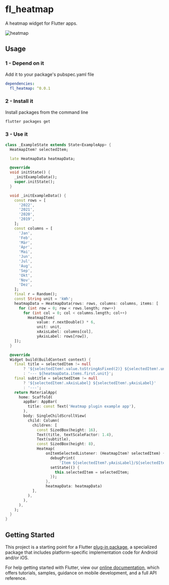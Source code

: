 # fl_heatmap

A heatmap widget for Flutter apps.

![heatmap](https://user-images.githubusercontent.com/13302336/151945676-a5d81296-ef46-4067-9ee5-4c40b6d69e78.png)

## Usage

### 1 - Depend on it

Add it to your package's pubspec.yaml file

```yml
dependencies:
  fl_heatmap: ^0.0.1
```


### 2 - Install it

Install packages from the command line

```sh
flutter packages get
```

### 3 - Use it

```dart
class _ExampleState extends State<ExampleApp> {
  HeatmapItem? selectedItem;

  late HeatmapData heatmapData;

  @override
  void initState() {
    _initExampleData();
    super.initState();
  }

  void _initExampleData() {
    const rows = [
      '2022',
      '2021',
      '2020',
      '2019',
    ];
    const columns = [
      'Jan',
      'Feb',
      'Mär',
      'Apr',
      'Mai',
      'Jun',
      'Jul',
      'Aug',
      'Sep',
      'Okt',
      'Nov',
      'Dez',
    ];
    final r = Random();
    const String unit = 'kWh';
    heatmapData = HeatmapData(rows: rows, columns: columns, items: [
      for (int row = 0; row < rows.length; row++)
        for (int col = 0; col < columns.length; col++)
          HeatmapItem(
              value: r.nextDouble() * 6,
              unit: unit,
              xAxisLabel: columns[col],
              yAxisLabel: rows[row]),
    ]);
  }

  @override
  Widget build(BuildContext context) {
    final title = selectedItem != null
        ? '${selectedItem!.value.toStringAsFixed(2)} ${selectedItem!.unit}'
        : '--- ${heatmapData.items.first.unit}';
    final subtitle = selectedItem != null
        ? '${selectedItem!.xAxisLabel} ${selectedItem!.yAxisLabel}'
        : '---';
    return MaterialApp(
      home: Scaffold(
        appBar: AppBar(
          title: const Text('Heatmap plugin example app'),
        ),
        body: SingleChildScrollView(
          child: Column(
            children: [
              const SizedBox(height: 16),
              Text(title, textScaleFactor: 1.4),
              Text(subtitle),
              const SizedBox(height: 8),
              Heatmap(
                  onItemSelectedListener: (HeatmapItem? selectedItem) {
                    debugPrint(
                        'Item ${selectedItem?.yAxisLabel}/${selectedItem?.xAxisLabel} with value ${selectedItem?.value} selected');
                    setState(() {
                      this.selectedItem = selectedItem;
                    });
                  },
                  heatmapData: heatmapData)
            ],
          ),
        ),
      ),
    );
  }
}
```

## Getting Started

This project is a starting point for a Flutter
[plug-in package](https://flutter.dev/developing-packages/),
a specialized package that includes platform-specific implementation code for
Android and/or iOS.

For help getting started with Flutter, view our
[online documentation](https://flutter.dev/docs), which offers tutorials,
samples, guidance on mobile development, and a full API reference.

